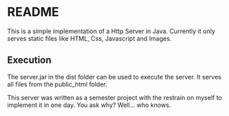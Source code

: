 # README #

This is a simple implementation of a Http Server in Java. Currently it only serves static files like HTML, Css, Javascript and Images.

## Execution ##

The server.jar in the dist folder can be used to execute the server. It serves all files from the public_html folder.

This server was written as a semester project with the restrain on myself to implement it in one day. You ask why? Well... who knows.